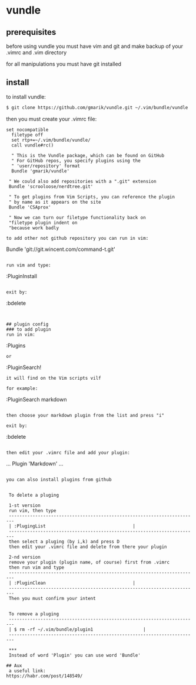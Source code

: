 # vundle

## prerequisites
before using vundle you must have vim and git
and make backup of your .vimrc and .vim directory

for all manipulations you must have git installed


## install
to install vundle:
```sh
$ git clone https://github.com/gmarik/vundle.git ~/.vim/bundle/vundle 
```

then you must create your .vimrc file:
```
set nocompatible
  filetype off
  set rtp+=~/.vim/bundle/vundle/
  call vundle#rc()

  " This is the Vundle package, which can be found on GitHub
  " For GitHub repos, you specify plugins using the
  " 'user/repository' format
  Bundle 'gmarik/vundle'
 
 " We could also add repositories with a ".git" extension
 Bundle 'scrooloose/nerdtree.git'

 " To get plugins from Vim Scripts, you can reference the plugin
 " by name as it appears on the site
 Bundle 'CSAprox'
 
 " Now we can turn our filetype functionality back on
 "filetype plugin indent on 
 "because work badly

to add other not github repository you can run in vim:
```
Bundle 'git://git.wincent.com/command-t.git'
```

run vim and type:
```
:PluginInstall 
```

exit by:
```
:bdelete 
```


## plugin config
### to add plugin
run in vim:
```
:Plugins
```
or 
```
:PluginSearch!
```
it will find on the Vim scripts vilf

for example:
```
:PluginSearch markdown
```

then choose your markdown plugin from the list and press "i"

exit by:
```
:bdelete 
```

then edit your .vimrc file and add your plugin:
```
...
Plugin 'Markdown'
...
```

you can also install plugins from github


 To delete a pluging

 1-st version
 run vim, then type
 ------------------------------------------------------------------------
 | :PlugingList      							|
 ------------------------------------------------------------------------
 then select a pluging (by i,k) and press D
 then edit your .vimrc file and delete from there your plugin
  
 2-nd version
 remove your plugin (plugin name, of course) first from .vimrc
 then run vim and type
 ------------------------------------------------------------------------
 | :PluginClean      							|
 ------------------------------------------------------------------------
 Then you must confirm your intent

 
 To remove a pluging
 ------------------------------------------------------------------------
 | $ rm -rf ~/.vim/bundle/plugin1	  				|
 ------------------------------------------------------------------------		

 ***
 Instead of word 'Plugin' you can use word 'Bundle'

## Aux
 a useful link:
https://habr.com/post/148549/

